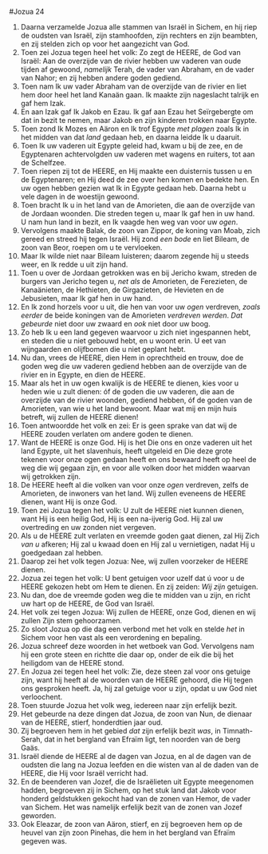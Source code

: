 #Jozua 24
1. Daarna verzamelde Jozua alle stammen van Israël in Sichem, en hij riep de oudsten van Israël, zijn stamhoofden, zijn rechters en zijn beambten, en zij stelden zich op voor het aangezicht van God.
2. Toen zei Jozua tegen heel het volk: Zo zegt de HEERE, de God van Israël: Aan de overzijde van de rivier hebben uw vaderen van oude tijden af gewoond, *namelijk* Terah, de vader van Abraham, en de vader van Nahor; en zij hebben andere goden gediend.
3. Toen nam Ik uw vader Abraham van de overzijde van de rivier en liet hem door heel het land Kanaän gaan. Ik maakte zijn nageslacht talrijk en gaf hem Izak.
4. En aan Izak gaf Ik Jakob en Ezau. Ik gaf aan Ezau het Seïrgebergte om dat in bezit te nemen, maar Jakob en zijn kinderen trokken naar Egypte.
5. Toen zond Ik Mozes en Aäron en Ik trof Egypte *met plagen* zoals Ik in het midden van dat *land* gedaan heb, en daarna leidde Ik u daaruit.
6. Toen Ik uw vaderen uit Egypte geleid had, kwam u bij de zee, en de Egyptenaren achtervolgden uw vaderen met wagens en ruiters, tot aan de Schelfzee.
7. Toen riepen zij tot de HEERE, en Hij maakte een duisternis tussen u en de Egyptenaren; en Hij deed de zee over hen komen en bedekte hen. En uw ogen hebben gezien wat Ik in Egypte gedaan heb. Daarna hebt u vele dagen in de woestijn gewoond.
8. Toen bracht Ik u in het land van de Amorieten, die aan de overzijde van de Jordaan woonden. Die streden tegen u, maar Ik gaf hen in uw hand. U nam hun land in bezit, en Ik vaagde hen weg van voor uw *ogen*.
9. Vervolgens maakte Balak, de zoon van Zippor, de koning van Moab, zich gereed en streed hij tegen Israël. Hij zond *een bode* en liet Bileam, de zoon van Beor, roepen om u te vervloeken.
10. Maar Ik wilde niet naar Bileam luisteren; daarom zegende hij u steeds weer, en Ik redde u uit zijn hand.
11. Toen u over de Jordaan getrokken was en bij Jericho kwam, streden de burgers van Jericho tegen u, *net als* de Amorieten, de Ferezieten, de Kanaänieten, de Hethieten, de Girgazieten, de Hevieten en de Jebusieten, maar Ik gaf hen in uw hand.
12. En Ik zond horzels voor u uit, die hen van voor uw *ogen* verdreven, *zoals eerder* de beide koningen van de Amorieten *verdreven werden*. *Dat gebeurde* niet door uw zwaard en *ook* niet door uw boog.
13. Zo heb Ik u een land gegeven waarvoor u zich niet ingespannen hebt, en steden die u niet gebouwd hebt, en u woont erin. U eet van wijngaarden en olijfbomen die u niet geplant hebt.
14. Nu dan, vrees de HEERE, dien Hem in oprechtheid en trouw, doe de goden weg die uw vaderen gediend hebben aan de overzijde van de rivier en in Egypte, en dien de HEERE.
15. Maar als het in uw ogen kwalijk is de HEERE te dienen, kies voor u heden wie u zult dienen: óf de goden die uw vaderen, die aan de overzijde van de rivier woonden, gediend hebben, óf de goden van de Amorieten, van wie u het land bewoont. Maar wat mij en mijn huis betreft, wij zullen de HEERE dienen!
16. Toen antwoordde het volk en zei: Er is geen sprake van dat wij de HEERE zouden verlaten om andere goden te dienen.
17. Want de HEERE is onze God. Hij is het Die ons en onze vaderen uit het land Egypte, uit het slavenhuis, heeft uitgeleid en Die deze grote tekenen voor onze ogen gedaan heeft en ons bewaard heeft op heel de weg die wij gegaan zijn, en voor alle volken door het midden waarvan wij getrokken zijn.
18. De HEERE heeft al die volken van voor onze *ogen* verdreven, zelfs de Amorieten, de inwoners van het land. Wíj zullen eveneens de HEERE dienen, want Hij is onze God.
19. Toen zei Jozua tegen het volk: U zult de HEERE niet kunnen dienen, want Hij is een heilig God, Hij is een na-ijverig God. Hij zal uw overtreding en uw zonden niet vergeven.
20. Als u de HEERE zult verlaten en vreemde goden gaat dienen, zal Hij Zich *van u* afkeren; Hij zal u kwaad doen en Hij zal u vernietigen, nadat Hij u goedgedaan zal hebben.
21. Daarop zei het volk tegen Jozua: Nee, wij zullen voorzeker de HEERE dienen.
22. Jozua zei tegen het volk: U bent getuigen voor uzelf dat ú voor u de HEERE gekozen hebt om Hem te dienen. En zij zeiden: *Wij zijn* getuigen.
23. Nu dan, doe de vreemde goden weg die te midden van u zijn, en richt uw hart op de HEERE, de God van Israël.
24. Het volk zei tegen Jozua: Wij zullen de HEERE, onze God, dienen en wij zullen Zijn stem gehoorzamen.
25. Zo sloot Jozua op die dag een verbond met het volk en stelde *het* in Sichem voor hen vast als een verordening en bepaling.
26. Jozua schreef deze woorden in het wetboek van God. Vervolgens nam hij een grote steen en richtte die daar op, onder de eik die bij het heiligdom van de HEERE stond.
27. En Jozua zei tegen heel het volk: Zie, deze steen zal voor ons getuige zijn, want hij heeft al de woorden van de HEERE gehoord, die Hij tegen ons gesproken heeft. Ja, hij zal getuige voor u zijn, opdat u uw God niet verloochent.
28. Toen stuurde Jozua het volk weg, iedereen naar zijn erfelijk bezit.
29. Het gebeurde na deze dingen dat Jozua, de zoon van Nun, de dienaar van de HEERE, stierf, honderdtien jaar oud.
30. Zij begroeven hem in het gebied *dat* zijn erfelijk bezit *was*, in Timnath-Serah, dat in het bergland van Efraïm ligt, ten noorden van de berg Gaäs.
31. Israël diende de HEERE al de dagen van Jozua, en al de dagen van de oudsten die lang na Jozua leefden en die wisten van al de daden van de HEERE, die Hij voor Israël verricht had.
32. En de beenderen van Jozef, die de Israëlieten uit Egypte meegenomen hadden, begroeven zij in Sichem, op het stuk land dat Jakob voor honderd geldstukken gekocht had van de zonen van Hemor, de vader van Sichem. Het was namelijk erfelijk bezit van de zonen van Jozef geworden.
33. Ook Eleazar, de zoon van Aäron, stierf, en zij begroeven hem op de heuvel van zijn zoon Pinehas, die hem in het bergland van Efraïm gegeven was.
